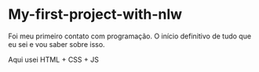 # My-first-project-with-nlw
Foi meu primeiro contato com programação. O início definitivo de tudo que eu sei e vou saber sobre isso.

Aqui usei HTML + CSS + JS
